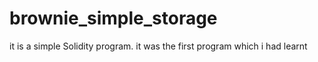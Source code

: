 # brownie_simple_storage
it is a simple Solidity program.
it was the first program which i had learnt

